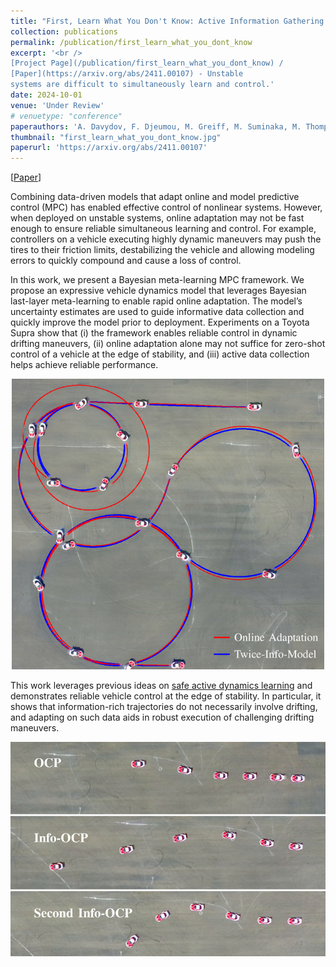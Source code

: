 ```yaml
---
title: "First, Learn What You Don't Know: Active Information Gathering for Driving at the Limits of Handling"
collection: publications
permalink: /publication/first_learn_what_you_dont_know
excerpt: '<br />
[Project Page](/publication/first_learn_what_you_dont_know) / 
[Paper](https://arxiv.org/abs/2411.00107) - Unstable
systems are difficult to simultaneously learn and control.'
date: 2024-10-01
venue: 'Under Review'
# venuetype: "conference"
paperauthors: 'A. Davydov, F. Djeumou, M. Greiff, M. Suminaka, M. Thompson, J. Subosits, T. Lew'
thumbnail: "first_learn_what_you_dont_know.jpg"
paperurl: 'https://arxiv.org/abs/2411.00107'
---
```


[[Paper](https://arxiv.org/abs/2411.00107)] 


Combining data-driven models that adapt online and model predictive control (MPC) has enabled effective control of nonlinear systems. However, when deployed on unstable systems, online adaptation may not be fast enough to ensure reliable simultaneous learning and control. For example, controllers on a vehicle executing highly dynamic maneuvers may push the tires to their friction limits, destabilizing the vehicle and allowing modeling errors to quickly compound and cause a loss of control.

In this work, we present a Bayesian meta-learning MPC framework. We propose an expressive vehicle dynamics model that leverages Bayesian last-layer meta-learning to enable rapid online adaptation. The model’s uncertainty estimates are used to guide informative data collection and quickly improve the model prior to deployment. Experiments on a Toyota Supra show that (i) the framework enables reliable control in dynamic drifting maneuvers, (ii) online adaptation alone may not suffice for zero-shot control of a vehicle at the edge of stability, and (iii) active data collection
helps achieve reliable performance.

<p style="text-align:center;"><img src="/images/first_learn_what_you_dont_know_big.jpg" width="500"></p>

This work leverages previous ideas on [safe active dynamics learning](/publication/seels) and demonstrates reliable vehicle control at the edge of stability. In particular, it shows that information-rich trajectories do not necessarily involve drifting, and adapting on such data aids in robust execution of challenging drifting maneuvers.

<p style="text-align:center;"><img src="/images/first_learn_what_you_dont_know_info_trajs.jpg" width="600"></p>